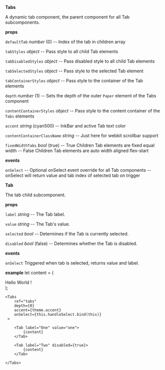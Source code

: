 **Tabs**

A dynamic tab component, the parent component for all Tab subcomponents.

**props**

`defaultTab` *number* (0) -- Index of the tab in children array

`tabStyles` *object* -- Pass style to all child Tab elements

`tabDisabledStyles` *object* -- Pass disabled style to all child Tab elements

`tabSelectedStyles` *object* -- Pass style to the selected Tab element

`tabContainerStyles` *object*  -- Pass style to the container of the Tab elements

`depth` *number* (1) -- Sets the depth of the outer `Paper` element of the Tabs component

`contentContainerStyles` *object* -- Pass style to the content container of the `Tabs` elements

`accent` *string* (cyan500) -- InkBar and active Tab text color

`contentContainerClassName` *string* -- Just here for webkit scrollbar support 

`fixedWidthTabs` *bool* (true) -- True Children Tab elements are fixed equal width -- False Children Tab elements are auto width aligned flex-start

**events**

`onSelect` -- Optional onSelect event override for all Tab components -- onSelect will return value and tab index of selected tab on trigger

**Tab**

The tab child subcomponent.

**props**

`label` *string* -- The Tab label.

`value` *string* -- The Tab's value.

`selected` *bool* -- Determines if the Tab is currently selected.

`disabled` *bool* (false) -- Determines whether the Tab is disabled.

**events**

`onSelect` Triggered when tab is selected, returns value  and label.

**example**
    let content = (<div> Hello World !</div>);
  
    <Tabs 
        ref="tabs"
        depth={0}
        accent={theme.accent}
        onSelect={this.handleSelect.bind(this)}
     >
        
        <Tab label="One" value="one">
            {content}
        </Tab>                                

        <Tab label="Two" disabled={true}>
            {content}
        </Tab>

    </Tabs>